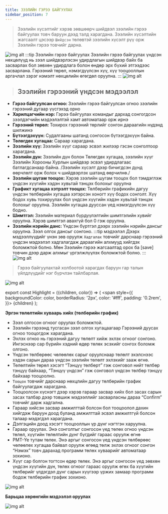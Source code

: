 ```yaml
---
title: ЗЭЭЛИЙН ГЭРЭЭ БАЙГУУЛАХ
sidebar_position: 7
---
```


> Зээлийн хүсэлтийг хэрэв зөвшөөрч шийдвэл зээлийн гэрээ байгуулах товч баруун дээд талд харагдана.
 Зээлийн хүсэлтийн жагсаалт цэсээр `Шийдсэн` төлөвтэй зээлийн хүсэлт рүү орж Зээлийн гэрээ товчийг дарна. 
 >
![img alt](/img/image-23.png)
:::tip Зээлийн гэрээ байгуулах
Зээлийн гэрээ байгуулах үндсэн нөхцөлүүд нь зээл шийдвэрлэсэн удирдлагын шийдвэр байх ба засварлах бол зөвхөн удирдлага болон өндөр эрх бүхий этгээдээс засварлана. Гэрээний төрөл, нэмэгдүүлсэн хүү, хүү тооцооллын аргачлал зэрэг нэмэлт нөхцөлийн өгөгдөл оруулна.
:::
![img alt](/img/image-24.png)

> ## <b> Зээлийн гэрээний үндсэн мэдээлэл </b>
>
- <b> Гэрээ байгуулсан огноо: </b> Зээлийн гэрээ байгуулсан огноо зээлийн гэрээний дугаар үүсгэхэд орно
- <b>	Харилцагчийн нэр: </b> Гэрээ байгуулах командыг дархад сонгогдсон зээлдэгчийн мэдээлэлтэй хамт автоматаар орж ирнэ
- <b>	Гэрээний төрөл: </b> Тохирох гэрээний төрлийг сонгон дараагийн нүдэнд шилжинэ
- <b>	Бүтээгдэхүүн: </b> Судалгааны шатанд сонгосон бүтээгдэхүүн байна. 
- <b>	Төлөгдөх хугацаа: </b> Сараар харагдана.
- <b>	Зээлийн хүү: </b> Зээлийн хүүг сараар эсвэл жилээр гэсэн сонголтоор харагдана.
- <b>	Зээлийн дүн: </b> Зээлийн дүн болон Төлөгдөх хугацаа, зээлийн хүүг Зээлийн Хорооны Хурлын шийдвэр эсвэл удирдлагаас батлагдсанаар байна. /Зээлийн хүсэлт дээр бичигдсэн дүнд өөрчлөлт орж болох ч шийдвэрлэх шатанд өөрчилнө./
- <b>	Зээлийн шугам тооцох: </b> Хэрэв зээлийн шугам тооцох бол тэмдэглэж үндсэн хүүгийн хэдэн хувьтай тэнцэх болохыг оруулна
- <b>	Графикт хугацаа хэтрэлт тооцох: </b> Төлбөрийн графикийн дагуу үндсэн төлбөрийн хугацаа хэтэрсэн хоногт хүү бодох сонголт. Хүү бодох хувь тохируулах бол үндсэн хүүгийн хэдэн хувьтай тэнцэх болохыг оруулна. Зээлийн хугацаа дууссан үед нэмэгдүүлсэн хүү бодно.
- <b>	Шимтгэл: </b> Зээлийн материал бүрдүүлэлтийн шимтгэлийн хувийг оруулна. Хэрэв шимтгэл авахгүй бол 0 гэж оруулна.
- <b>	Зээлийн нэрийн данс: </b> Үндсэн бүртгэл дээрх зээлийн нэрийн дансыг оруулна. Зээл олгох дансыг сонгоно. 
:::tip мэдээлэл
Дээрх мэдээллүүдийг үнэн зөв оруулж `Хадгалах` товчийг дарснаар гэрээний үндсэн мэдээлэл хадгалагдаж дараагийн алхмууд хийгдэх боломжтой болно. Мөн Зээлийн гэрээ жагсаалтад орох ба [save] товчин дээр дарж алхмыг үргэлжлүүлэх боломжтой болно. 
:::
![img alt](/img/image-25.png)


> Гэрээ байгуулахтай холбоотой харагдах баруун гар талын үйлдлүүдийг нэг бүрчлэн тайлбарлая. 
>
![img alt](/img/image-26.png)

export const Highlight = ({children, color}) => (
  <span
    style={{
      backgroundColor: color,
      borderRadius: '2px',
      color: '#fff',
      padding: '0.2rem',
    }}>
    {children}
  </span>
);


 <Highlight color="#1877F2"><b> Эргэн төлөлтийн хуваарь хийх (төлбөрийн график) </b></Highlight>
 
>

- Зээл олгосон огноог оруулах боломжтой. 
- Зээлийн гэрээнд тусгасан зээл олгох хугацаагаар Гэрээний дуусах огноо тооцогдож харагдана.  
- Эхлэх огноо нь гэрээний дагуу төлөлт хийж эхлэх огноог сонгоно. Ингэснээр сар бүрийн хэдний өдөр төлөх эсэхийг сонгох боломж олгоно. 
- Үндсэн төлбөрөөс чөлөөлөх сарыг оруулснаар  төлөлт эхэлснээс хэдэн сарын дараа үндсэн зээлийн төлөлт эхлэхийг зааж өгнө. 
- Төлөлтийн төрөл хэсэгт “Тэнцүү төлбөрт” гэж сонговол нийт төлбөр тэнцүү байхаар, “Тэнцүү үндсэн” гэж сонговол үндсэн төлбөр тэнцүү байхаар тооцоолно.
- `Тооцох` товчийг дарснаар нөхцлийн дагуу төлбөрийн график байгуулагдаж харагдана. 
- Тооцоолсон хүснэгт дээр хэрэв гараар засвар хийх бол засах сарын засах талбар дээр товшиж мэдээллийг засварласны дараа “Confirm” товчийг дарж хадгална. 
- Гараар хийсэн засвар амжилттай болсон бол тооцоолол дахин хийгдэж баруун доод буланд амжилттай эсвэл амжилтгүй болсон талаар мэдэгдэл харагдана. 
- Дэлгэцийн доод хэсэгт тооцооллын үр дүнг нэгтгэн харуулна. 
- Гараар оруулах. Энэ сонголтыг сонгосон үед төлөх огноо үндсэн төлөл, хүүгийн төлөлтийн дүнг бүгдийг гараас оруулж өгнө 
- PMT-Үе тутам төлөх. Энэ аргыг сонгосон үед үндсэн төлбөрөөс чөлөөлөх хугацаа байвал оруулж өгөөд төлж эхлэх огноог сонгон “Нэмэх” товч дарахад программ төлөх хуваарийг автоматаар зохионо. 
- Хүүг сар болгон тогтсон өдөр төлөх. Энэ аргыг сонгосон үед зөвхөн үндсэн хүүгийн дүн, төлөх огноог гараас оруулж өгөх ба хүүгийн төлбөрийг үлдэгдэл дүнг сарын хүүгээр үржих замаар программ бодож төлбөрийн график зохионо.

![img alt](/img/image-27.png)

 <Highlight color="#1877F2"><b> Барьцаа хөрөнгийн мэдээлэл оруулах </b></Highlight>
 
 ![img alt](/img/image-28.png)